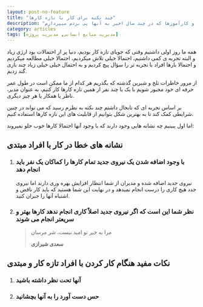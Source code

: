 ```yaml
---
layout: post-no-feature
title: "چند نکته برای کار با تازه کارها"
description: "در این مقاله به چند نکته برای کار با تازه کارها و کارآموزها که در چند سال اخیر به آنها پی بردم میپردازم"
category: articles
tags: [مدیریت منابع انسانی, مدیریت پروژه]
---
```


همه ما روز اولی داشتیم وقتی که جویای تازه کار بودیم، دنیا پر از احتمالات بود ارژی زیاد و البته تجربه ی کمی داشتیم، احتمالا خیلی تلاش میکردیم، احتمالا
خیلی مطالعه میکردیم و احتمالا بارها افراد با تجربه تر را سؤال پیچ کردیم و به احتمال خیلی خیلی زیاد چند باری گند زدیم.

از مرور خاطرات تلخ و شیرین گذشته که بگذریم هر کدام از ما ممکن است در طول عمر حرفه ای خود مجبور شویم با یک یا چند نفر از همین تازه کارها کار کنیم، به عنوان مدیر، ناظر یا همکار یا هر چیز دیگری.

بر اساس تجربه ای که تابحال داشتم چند نکته به نظرم رسید که می تواند در چنین شرایطی کمک کند تا به بهترین شکل بتوانیم از قابلیت های این تازه کارها استفاده کنیم.

اما اول ببینیم چه نشانه هایی وجود دارند که با وجود آنها احتمالا کارها خوب جلو نمیروند:

## نشانه های خطا در کار با افراد مبتدی

1. ### با وجود اضافه شدن یک نیروی جدید تمام کارها را کماکان یک نفر باید انجام دهد
    نیروی جدید اضافه شده و مدیران از شما انتظار افزایش بهره وری دارند اما نیروی جدد هیچ کاری را درست انجام نمیدهد و در نهایت این شما هستید که باید کار ناقض و اشتباه آنها را جبران کنید.

2. ### نظر شما این است که اگر نیروی جدید اصلاً کاری انجام ندهد کارها بهتر و سریعتر انجام می شوند
    > مرا به خیر تو امید نیست، شر مرسان
    >
    > **سعدی شیرازی**

## نکات مفید هنگام کار کردن با افراد تازه کار و مبتدی

1. ### آنها تحت نظر داشته باشید

2. ### حس دست آورد را به آنها بچشانید